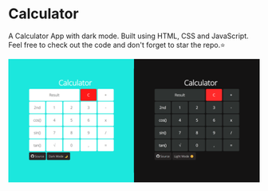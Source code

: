 # Calculator
A Calculator App with dark mode. Built using HTML, CSS and JavaScript. Feel free to check out the code and don't forget to star the repo.⭐

![cal](./Calculator.png)
